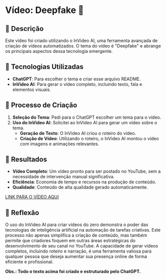 # Vídeo: Deepfake 🎥

## 📒 Descrição
Este vídeo foi criado utilizando o InVideo AI, uma ferramenta avançada de criação de vídeos automatizados. O tema do vídeo é "Deepfake" e abrange os principais aspectos dessa tecnologia emergente.

## 🤖 Tecnologias Utilizadas
- **ChatGPT**: Para escolher o tema e criar esse arquivo README.
- **InVideo AI**: Para gerar o vídeo completo, incluindo texto, fala e elementos visuais.

## 🧐 Processo de Criação
1. **Seleção do Tema**: Pedi para o ChatGPT escolher um tema para o vídeo.
2. **Uso do InVideo AI**: Solicitei ao InVideo AI para gerar um vídeo sobre o tema.
   - **Geração de Texto**: O InVideo AI criou o roteiro do vídeo.
   - **Criação de Vídeo**: Utilizando o roteiro, o InVideo AI montou o vídeo com imagens e animações relevantes.

## 🚀 Resultados
- **Vídeo Completo**: Um vídeo pronto para ser postado no YouTube, sem a necessidade de intervenção manual significativa.
- **Eficiência**: Economia de tempo e recursos na produção de conteúdo.
- **Qualidade**: Conteúdo de alta qualidade gerado automaticamente.

[LINK PARA O VÍDEO AQUI](https://ai.invideo.io/watch/945PPd3q6UP)

## 💭 Reflexão
O uso do InVideo AI para criar vídeos do zero demonstra o poder das tecnologias de inteligência artificial na automação de tarefas criativas. Este processo não apenas simplifica a criação de conteúdo, mas também permite que criadores foquem em outras áreas estratégicas do desenvolvimento de seu canal no YouTube. A capacidade de gerar vídeos completos, incluindo roteiro e narração, é uma ferramenta valiosa para qualquer pessoa que deseja aumentar sua presença online de forma eficiente e profissional.

**Obs.: Todo o texto acima foi criado e estruturado pelo ChatGPT.**
